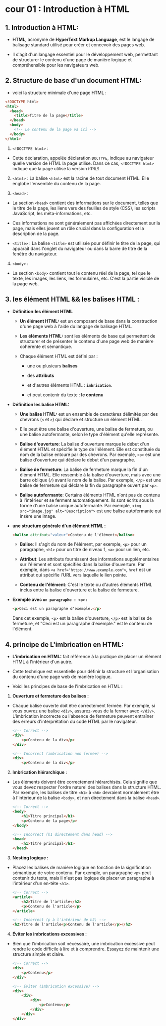 # cour 01 : Introduction à HTML

## 1. **Introduction à HTML:**

- **HTML**, acronyme de **HyperText Markup Language**, est le langage de balisage standard utilisé pour créer et concevoir des pages web. 

- Il s'agit d'un langage essentiel pour le développement web, permettant de structurer le contenu d'une page de manière logique et compréhensible pour les navigateurs web.



## 2. **Structure de base d'un document HTML:**

- voici la structure minimale d'une page HTML :

```html
<!DOCTYPE html>
<html>
  <head>
    <title>Titre de la page</title>
  </head>
  <body>
    <!-- Le contenu de la page va ici -->
  </body>
</html>
```


1. `<!DOCTYPE html>` : 
  
  - Cette déclaration, appelée déclaration ``DOCTYPE``, indique au navigateur quelle version de HTML la page utilise. Dans ce cas, `<!DOCTYPE html>` indique que la page utilise la version ``HTML5``.

2. `<html>` : La balise `<html>` est la racine de tout document HTML. Elle englobe l'ensemble du contenu de la page.

3. `<head>` : 
  
  - La section `<head>` contient des informations sur le document, telles que le titre de la page, les liens vers des feuilles de style (CSS), les scripts JavaScript, les méta-informations, etc. 
  
  - Ces informations ne sont généralement pas affichées directement sur la page, mais elles jouent un rôle crucial dans la configuration et la description de la page.

  - `<title>` : La balise `<title>` est utilisée pour définir le titre de la page, qui apparaît dans l'onglet du navigateur ou dans la barre de titre de la fenêtre du navigateur.



4. `<body>` : 

  - La section `<body>` contient tout le contenu réel de la page, tel que le texte, les images, les liens, les formulaires, etc. C'est la partie visible de la page web.




## 3. **les élément HTML && les balises HTML :**

- **Définition:les élément HTML**
  
  - **Un élément HTML:** est un composant de base dans la construction d'une page web à l'aide du langage de balisage HTML. 
  
  - **Les éléments HTML:** sont les éléments de base qui permettent de structurer et de présenter le contenu d'une page web de manière cohérente et sémantique. 

  - Chaque élément HTML est défini par :

    - une ou plusieurs **balises** 
    
    - des **attributs** 
    
    - et d'autres éléments HTML : **`imbrication`**. 

    -  et peut contenir du texte : **le contenu**
    

  

- **Définition les balise HTML:**

  - **Une balise HTML:** est un ensemble de caractères délimités par des chevrons (``<`` et ``>``) qui déclare et structure un élément HTML. 
  
  - Elle peut être une balise d'ouverture, une balise de fermeture, ou une balise autofermante, selon le type d'élément qu'elle représente.

  
  - **Balise d'ouverture**: La balise d'ouverture marque le début d'un élément HTML et spécifie le type de l'élément. Elle est constituée du nom de la balise entouré par des chevrons. Par exemple, `<p>` est une balise d'ouverture qui déclare le début d'un paragraphe.

  
  - **Balise de fermeture**: La balise de fermeture marque la fin d'un élément HTML. Elle ressemble à la balise d'ouverture, mais avec une barre oblique (``/``) avant le nom de la balise. Par exemple, `</p>` est une balise de fermeture qui déclare la fin du paragraphe ouvert par `<p>`.

  
  - **Balise autofermante**: Certains éléments HTML n'ont pas de contenu à l'intérieur et se ferment automatiquement. Ils sont écrits sous la forme d'une balise unique autofermante. Par exemple, `<img src="image.jpg" alt="Description">` est une balise autofermante qui insère une image.



- **une structure générale d'un élément HTML :**

  ```html
  <balise attribut="valeur">Contenu de l'élément</balise>
  ```

  - **Balise**: Il s'agit du nom de l'élément, par exemple, `<p>` pour un paragraphe, `<h1>` pour un titre de niveau 1, `<a>` pour un lien, etc.

  - **Attribut**: Les attributs fournissent des informations supplémentaires sur l'élément et sont spécifiés dans la balise d'ouverture. Par exemple, dans `<a href="https://www.example.com">`, `href` est un attribut qui spécifie l'URL vers laquelle le lien pointe.

  - **Contenu de l'élément**: C'est le texte ou d'autres éléments HTML inclus entre la balise d'ouverture et la balise de fermeture.


- **Exemple avec ``un paragraphe : <p>`` :**

  ```html
  <p>Ceci est un paragraphe d'exemple.</p>
  ```

  Dans cet exemple, `<p>` est la balise d'ouverture, `</p>` est la balise de fermeture, et "Ceci est un paragraphe d'exemple." est le contenu de l'élément.




## 4. **principe de L'imbrication en HTML:**

- **L'imbrication en HTML:** fait référence à la pratique de placer un élément HTML à l'intérieur d'un autre. 

- Cette technique est essentielle pour définir la structure et l'organisation du contenu d'une page web de manière logique. 

- Voici les principes de base de l'imbrication en HTML :

1. **Ouverture et fermeture des balises :** 
  
  - Chaque balise ouverte doit être correctement fermée. Par exemple, si vous ouvrez une balise `<div>`, assurez-vous de la fermer avec `</div>`. L'imbrication incorrecte ou l'absence de fermeture peuvent entraîner des erreurs d'interprétation du code HTML par le navigateur.

    ```html
    <!-- Correct -->
    <div>
        <p>Contenu de la div</p>
    </div>

    <!-- Incorrect (imbrication non fermée) -->
    <div>
        <p>Contenu de la div</p>
    
    ```

2. **Imbrication hiérarchique :** 

  - Les éléments doivent être correctement hiérarchisés. Cela signifie que vous devez respecter l'ordre naturel des balises dans la structure HTML. Par exemple, les balises de titre `<h1>` à `<h6>` devraient normalement être à l'intérieur de la balise `<body>`, et non directement dans la balise `<head>`.

    ```html
    <!-- Correct -->
    <body>
        <h1>Titre principal</h1>
        <p>Contenu de la page</p>
    </body>

    <!-- Incorrect (h1 directement dans head) -->
    <head>
        <h1>Titre principal</h1>
    </head>
    ```

3. **Nesting logique :** 
  
  - Placez les balises de manière logique en fonction de la signification sémantique de votre contenu. Par exemple, un paragraphe `<p>` peut contenir du texte, mais il n'est pas logique de placer un paragraphe à l'intérieur d'un en-tête `<h1>`.

    ```html
    <!-- Correct -->
    <article>
        <h2>Titre de l'article</h2>
        <p>Contenu de l'article</p>
    </article>

    <!-- Incorrect (p à l'intérieur de h2) -->
    <h2>Titre de l'article<p>Contenu de l'article</p></h2>
    ```

4. **Éviter les imbrications excessives :** 

  - Bien que l'imbrication soit nécessaire, une imbrication excessive peut rendre le code difficile à lire et à comprendre. Essayez de maintenir une structure simple et claire.

    ```html
    <!-- Correct -->
    <div>
        <p>Contenu</p>
    </div>

    <!-- Éviter (imbrication excessive) -->
    <div>
        <div>
            <div>
                <p>Contenu</p>
            </div>
        </div>
    </div>
    ```








